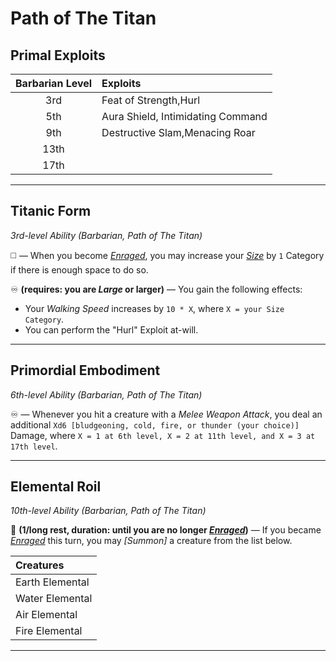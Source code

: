 # Path of The Titan

## Primal Exploits

| Barbarian Level | Exploits                          |
|:---------------:|:----------------------------------|
|       3rd       | Feat of Strength,Hurl             |
|       5th       | Aura Shield, Intimidating Command |
|       9th       | Destructive Slam,Menacing Roar    |
|      13th       |                                   |
|      17th       |                                   |

---

## Titanic Form
*3rd-level Ability (Barbarian, Path of The Titan)*

◻️ — When you become *[Enraged]*, you may increase your *[Size]* by `1` Category if there is enough space to do so.

♾️ **(requires: you are *Large* or larger)** — You gain the following effects:
* Your *Walking Speed* increases by `10 * X`, where `X = your Size Category`.
* You can perform the "Hurl" Exploit at-will.

---

## Primordial Embodiment
*6th-level Ability (Barbarian, Path of The Titan)*

♾️ — Whenever you hit a creature with a *Melee Weapon Attack*, you deal an additional `Xd6 [bludgeoning, cold, fire, or thunder (your choice)]` Damage, where `X = 1 at 6th level, X = 2 at 11th level, and X = 3 at 17th level`.

---

## Elemental Roil
*10th-level Ability (Barbarian, Path of The Titan)*

🔷 **(1/long rest, duration: until you are no longer *[Enraged]*)** — If you became *[Enraged]* this turn, you may *[Summon]* a creature from the list below.

| **Creatures**   |
|:----------------|
| Earth Elemental |
| Water Elemental |
| Air Elemental   |
| Fire Elemental  |

---

[Enraged]: ../../../Rules/Conditions/Enraged.md
[Size]: ../../../Rules/Creatures/Creature%20Sizes.md
